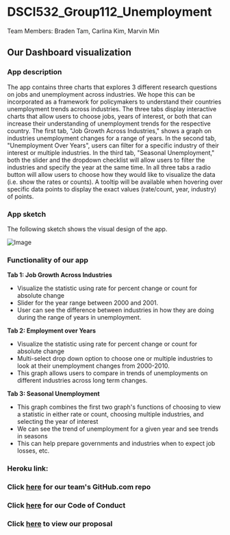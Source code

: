 # DSCI532_Group112_Unemployment

Team Members: Braden Tam, Carlina Kim, Marvin Min 

## Our Dashboard visualization

### App description

The app contains three charts that explores 3 different research questions on jobs and unemployment across industries. We hope this can be incorporated as a framework for policymakers to understand their countries unemployment trends across industries. The three tabs display interactive charts that allow users to choose jobs, years of interest, or both that can increase their understanding of unemployment trends for the respective country. The first tab, "Job Growth Across Industries," shows a graph on industries unemployment changes for a range of years. In the second tab, "Unemployment Over Years", users can filter for a specific industry of their interest or multiple industries. In the third tab, "Seasonal Unemployment," both the slider and the dropdown checklist will allow users to filter the industries and specify the year at the same time. In all three tabs a radio button will allow users to choose how they would like to visualize the data (i.e. show the rates or counts). A tooltip will be available when hovering over specific data points to display the exact values (rate/count, year, industry) of points. 

### App sketch
The following sketch shows the visual design of the app.

![Image](https://github.com/UBC-MDS/DSCI532_Group112_Unemployment/blob/master/img/sketch.png)

### Functionality of our app

<b> Tab 1: Job Growth Across Industries</b>

* Visualize the statistic using rate for percent change or count for absolute change
* Slider for the year range between 2000 and 2001.
* User can see the difference between industries in how they are doing during the range of years in unemployment. 


<b> Tab 2: Employment over Years</b>

* Visualize the statistic using rate for percent change or count for absolute change
* Multi-select drop down option to choose one or multiple industries to look at their unemployment changes from 2000-2010. 
* This graph allows users to compare in trends of unemployments on different industries across long term changes. 


<b> Tab 3: Seasonal Unemployment</b>

* This graph combines the first two graph's functions of choosing to view a statistic in either rate or count, choosing multiple industries, and selecting the year of interest
* We can see the trend of unemployment for a given year and see trends in seasons
* This can help prepare governments and industries when to expect job losses, etc. 

### Heroku link:

### Click [here](https://github.com/UBC-MDS/DSCI532_Group112_Unemployment) for our team's GitHub.com repo

### Click [here](https://github.com/UBC-MDS/DSCI532_Group112_Unemployment/blob/master/CODE_OF_CONDUCT.md) for our Code of Conduct 

### Click [here](https://github.com/UBC-MDS/DSCI532_Group112_Unemployment/blob/master/PROPOSAL.md) to view our proposal
